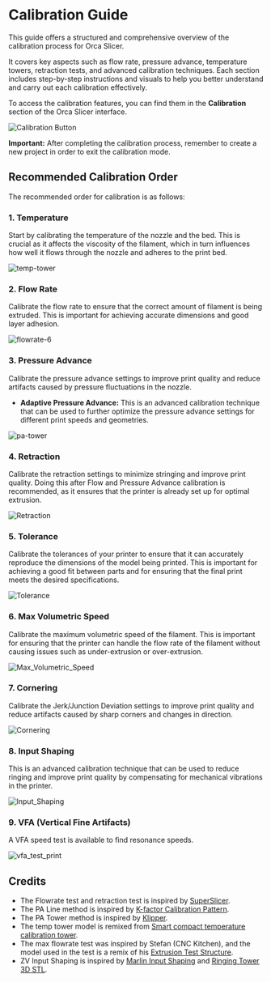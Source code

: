 # Calibration Guide

This guide offers a structured and comprehensive overview of the calibration process for Orca Slicer.

It covers key aspects such as flow rate, pressure advance, temperature towers, retraction tests, and advanced calibration techniques. Each section includes step-by-step instructions and visuals to help you better understand and carry out each calibration effectively.

To access the calibration features, you can find them in the **Calibration** section of the Orca Slicer interface.

![Calibration Button](../images/calibration/calibration.png)

**Important:** After completing the calibration process, remember to create a new project in order to exit the calibration mode.

## Recommended Calibration Order

The recommended order for calibration is as follows:

### 1. Temperature
Start by calibrating the temperature of the nozzle and the bed. This is crucial as it affects the viscosity of the filament, which in turn influences how well it flows through the nozzle and adheres to the print bed.

![temp-tower](../images/temp-calib/temp-tower.jpg)

### 2. Flow Rate
Calibrate the flow rate to ensure that the correct amount of filament is being extruded. This is important for achieving accurate dimensions and good layer adhesion.

![flowrate-6](../images/flow-rate/flowrate-6.jpg)

### 3. Pressure Advance
Calibrate the pressure advance settings to improve print quality and reduce artifacts caused by pressure fluctuations in the nozzle.

- **Adaptive Pressure Advance:** This is an advanced calibration technique that can be used to further optimize the pressure advance settings for different print speeds and geometries.

![pa-tower](../images/pa/pa-tower.jpg)

### 4. Retraction
Calibrate the retraction settings to minimize stringing and improve print quality. Doing this after Flow and Pressure Advance calibration is recommended, as it ensures that the printer is already set up for optimal extrusion.

![Retraction](../images/retraction/retraction_test_print.jpg)

### 5. Tolerance
Calibrate the tolerances of your printer to ensure that it can accurately reproduce the dimensions of the model being printed. This is important for achieving a good fit between parts and for ensuring that the final print meets the desired specifications.

![Tolerance](../images/tolerance/OrcaToleranceTes_m6.jpg)

### 6. Max Volumetric Speed
Calibrate the maximum volumetric speed of the filament. This is important for ensuring that the printer can handle the flow rate of the filament without causing issues such as under-extrusion or over-extrusion.

![Max_Volumetric_Speed](../images/mvf/mvf_measurement_point.jpg)

### 7. Cornering
Calibrate the Jerk/Junction Deviation settings to improve print quality and reduce artifacts caused by sharp corners and changes in direction.

![Cornering](../images/junction-deviation/jd_second_print_measure.jpg)

### 8. Input Shaping
This is an advanced calibration technique that can be used to reduce ringing and improve print quality by compensating for mechanical vibrations in the printer.

![Input_Shaping](../images/input-shaping/IS_damp_marlin_print_measure.jpg)

### 9. VFA (Vertical Fine Artifacts)
A VFA speed test is available to find resonance speeds.

![vfa_test_print](../images/vfa/vfa_test_print.jpg)

## Credits

- The Flowrate test and retraction test is inspired by [SuperSlicer](https://github.com/supermerill/SuperSlicer).
- The PA Line method is inspired by [K-factor Calibration Pattern](https://marlinfw.org/tools/lin_advance/k-factor.html).
- The PA Tower method is inspired by [Klipper](https://www.klipper3d.org/Pressure_Advance.html).
- The temp tower model is remixed from [Smart compact temperature calibration tower](https://www.thingiverse.com/thing:2729076).
- The max flowrate test was inspired by Stefan (CNC Kitchen), and the model used in the test is a remix of his [Extrusion Test Structure](https://www.printables.com/model/342075-extrusion-test-structure).
- ZV Input Shaping is inspired by [Marlin Input Shaping](https://marlinfw.org/docs/features/input_shaping.html) and [Ringing Tower 3D STL](https://marlinfw.org/assets/stl/ringing_tower.stl).